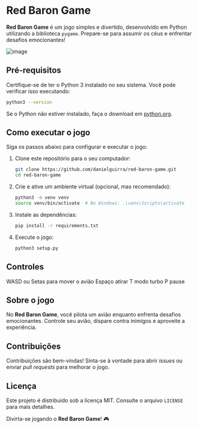 # Red Baron Game

**Red Baron Game** é um jogo simples e divertido, desenvolvido em Python utilizando a biblioteca `pygame`. Prepare-se para assumir os céus e enfrentar desafios emocionantes!

![image](https://github.com/user-attachments/assets/e7cd1952-2516-42ff-8df0-32e0b97972fd)


## Pré-requisitos

Certifique-se de ter o Python 3 instalado no seu sistema. Você pode verificar isso executando:

```bash
python3 --version
```

Se o Python não estiver instalado, faça o download em [python.org](https://www.python.org/).

## Como executar o jogo

Siga os passos abaixo para configurar e executar o jogo:

1. Clone este repositório para o seu computador:

   ```bash
   git clone https://github.com/danielguirra/red-baron-game.git
   cd red-baron-game
   ```

2. Crie e ative um ambiente virtual (opcional, mas recomendado):

   ```bash
   python3 -m venv venv
   source venv/bin/activate  # No Windows: .\venv\Scripts\activate
   ```

3. Instale as dependências:

   ```bash
   pip install -r requirements.txt
   ```

4. Execute o jogo:
   ```bash
   python3 setup.py
   ```

## Controles
   WASD ou Setas para mover o avião
   Espaço atirar
   T modo turbo
   P pause

## Sobre o jogo

No **Red Baron Game**, você pilota um avião enquanto enfrenta desafios emocionantes. Controle seu avião, dispare contra inimigos e aproveite a experiência.

## Contribuições

Contribuições são bem-vindas! Sinta-se à vontade para abrir _issues_ ou enviar _pull requests_ para melhorar o jogo.

## Licença

Este projeto é distribuído sob a licença MIT. Consulte o arquivo `LICENSE` para mais detalhes.

Divirta-se jogando o **Red Baron Game**! 🎮
